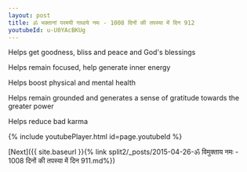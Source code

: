```yaml
---
layout: post
title: ॐ भक्तानां परमयी गाथाये नमः - 1008 दिनों की तपस्या में दिन 912
youtubeId: u-U0YAcBKUg
---
```

 
 
Helps get goodness, bliss and peace and God's blessings
 
Helps remain focused, help generate inner energy 
 
Helps boost physical and mental health 
 
Helps remain grounded and generates a sense of gratitude towards the greater power 
 
Helps reduce bad karma
 
 
 
 


{% include youtubePlayer.html id=page.youtubeId %}
 
[Next]({{ site.baseurl }}{% link  split2/_posts/2015-04-26-ॐ विमुक्ताय नमः - 1008 दिनों की तपस्या में दिन 911.md%})
 
